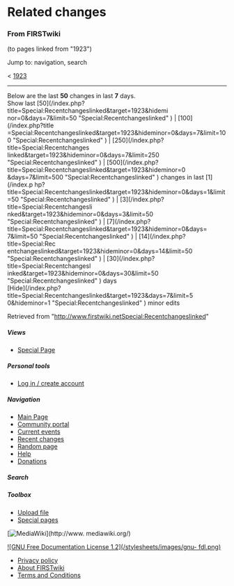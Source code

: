 

# Related changes

### From FIRSTwiki

(to pages linked from "1923")

Jump to: navigation, search

&lt; [1923](/index.php?title=1923&redirect=no "1923" )  

* * *

Below are the last **50** changes in last **7** days.  
Show last [50](/index.php?title=Special:Recentchangeslinked&target=1923&hidemi
nor=0&days=7&limit=50 "Special:Recentchangeslinked" ) | [100](/index.php?title
=Special:Recentchangeslinked&target=1923&hideminor=0&days=7&limit=100
"Special:Recentchangeslinked" ) | [250](/index.php?title=Special:Recentchanges
linked&target=1923&hideminor=0&days=7&limit=250 "Special:Recentchangeslinked"
) | [500](/index.php?title=Special:Recentchangeslinked&target=1923&hideminor=0
&days=7&limit=500 "Special:Recentchangeslinked" ) changes in last [1](/index.p
hp?title=Special:Recentchangeslinked&target=1923&hideminor=0&days=1&limit=50
"Special:Recentchangeslinked" ) | [3](/index.php?title=Special:Recentchangesli
nked&target=1923&hideminor=0&days=3&limit=50 "Special:Recentchangeslinked" ) |
[7](/index.php?title=Special:Recentchangeslinked&target=1923&hideminor=0&days=
7&limit=50 "Special:Recentchangeslinked" ) | [14](/index.php?title=Special:Rec
entchangeslinked&target=1923&hideminor=0&days=14&limit=50
"Special:Recentchangeslinked" ) | [30](/index.php?title=Special:Recentchangesl
inked&target=1923&hideminor=0&days=30&limit=50 "Special:Recentchangeslinked" )
days  
[Hide](/index.php?title=Special:Recentchangeslinked&target=1923&days=7&limit=5
0&hideminor=1 "Special:Recentchangeslinked" ) minor edits

Retrieved from
"<http://www.firstwiki.netSpecial:Recentchangeslinked>"

##### Views

  * [Special Page](Special:Recentchangeslinked/1923)

##### Personal tools

  * [Log in / create account](/index.php?title=Special:Userlogin&returnto=Special:Recentchangeslinked)

[](Main_Page "Main Page" )

##### Navigation

  * [Main Page](Main_Page)
  * [Community portal](FIRSTwiki:Community_portal)
  * [Current events](Current_events)
  * [Recent changes](Special:Recentchanges)
  * [Random page](Special:Random)
  * [Help](FIRSTwiki:Help)
  * [Donations](FIRSTwiki:Site_support)

##### Search



##### Toolbox

  * [Upload file](Special:Upload)
  * [Special pages](Special:Specialpages)

[![MediaWiki](/skins/common/images/poweredby_mediawiki_88x31.png)](http://www.
mediawiki.org/)

[![GNU Free Documentation License 1.2](/stylesheets/images/gnu-
fdl.png)](http://www.gnu.org/copyleft/fdl.html)

  * [Privacy policy](FIRSTwiki:Privacy_policy "FIRSTwiki:Privacy policy" )
  * [About FIRSTwiki](FIRSTwiki:About "FIRSTwiki:About" )
  * [Terms and Conditions](FIRSTwiki:Terms_and_conditions "FIRSTwiki:Terms and conditions" )

